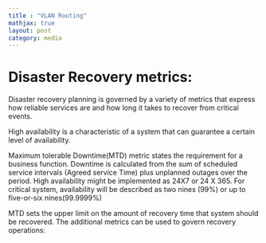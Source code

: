 ```yaml
---
title : "VLAN Routing"
mathjax: true
layout: post
category: media
---
```


<h1>Disaster Recovery metrics:</h1>

Disaster recovery planning is governed by a variety of metrics that express how reliable services are and how long it takes to recover from critical events.

High availability is a characteristic of a system that can guarantee a certain level of availability.

Maximum tolerable Downtime(MTD) metric states the requirement for a business function. Downtime is calculated from the sum of scheduled service intervals (Agreed service Time) plus unplanned outages over the period. High availability might be implemented as 24X7 or 24 X 365. For critical system, availability will be described as two nines (99%) or up to five-or-six nines(99.9999%)

MTD sets the upper limit on the amount of recovery time that system should be recovered. The additional metrics can be used to govern recovery operations: